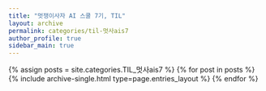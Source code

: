 ```yaml
---
title: "멋쟁이사자 AI 스쿨 7기, TIL"
layout: archive
permalink: categories/til-멋사ais7
author_profile: true
sidebar_main: true
---
```



{% assign posts = site.categories.TIL_멋사ais7 %}
{% for post in posts %} {% include archive-single.html type=page.entries_layout %} {% endfor %}